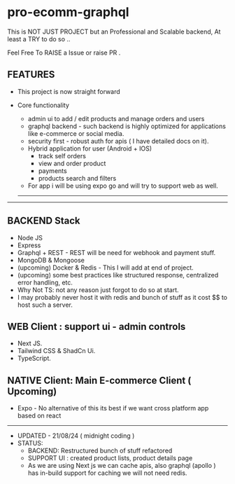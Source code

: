 # pro-ecomm-graphql

This is NOT JUST PROJECT but an Professional and Scalable backend, At least a TRY to do so ..

Feel Free To RAISE a Issue or raise PR .

## FEATURES

- This project is now straight forward
- Core functionality

  - admin ui to add / edit products and manage orders and users
  - graphql backend - such backend is highly optimized for applications like e-commerce or social media.
  - security first - robust auth for apis ( I have detailed docs on it).
  - Hybrid application for user (Android + IOS)
    - track self orders
    - view and order product
    - payments
    - products search and filters
  - For app i will be using expo go and will try to support web as well.

  ***

---

## BACKEND Stack

- Node JS
- Express
- Graphql + REST - REST will be need for webhook and payment stuff.
- MongoDB & Mongoose
- (upcoming) Docker & Redis - This I will add at end of project.
- (upcoming) some best practices like structured response, centralized error handling, etc.
- Why Not TS: not any reason just forgot to do so at start.
- I may probably never host it with redis and bunch of stuff as it cost $$ to host such a server.

## WEB Client : support ui - admin controls

- Next JS.
- Tailwind CSS & ShadCn Ui.
- TypeScript.

## NATIVE Client: Main E-commerce Client ( Upcoming)

- Expo - No alternative of this its best if we want cross platform app based on react

---

- UPDATED - 21/08/24 ( midnight coding )
- STATUS:
  - BACKEND: Restructured bunch of stuff refactored
  - SUPPORT UI : created product lists, product details page
  - As we are using Next js we can cache apis, also graphql (apollo ) has in-build support for caching we will not need redis.
